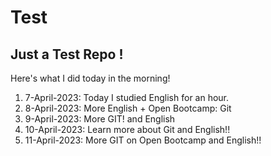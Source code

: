 # Test
## Just a Test Repo !

Here's what I did today in the morning!

1. 7-April-2023: Today I studied English for an hour.
2. 8-April-2023: More English + Open Bootcamp: Git
3. 9-April-2023: More GIT! and English
4. 10-April-2023: Learn more about Git and English!!
5. 11-April-2023: More GIT on Open Bootcamp and English!!




